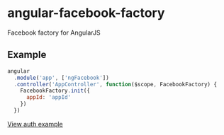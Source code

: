 # angular-facebook-factory
Facebook factory for AngularJS

## Example
```javascript
angular
  .module('app', ['ngFacebook'])
  .controller('AppController', function($scope, FacebookFactory) {
    FacebookFactory.init({
      appId: 'appId'
    })
  })
```
[View auth example](./examples/index.html)